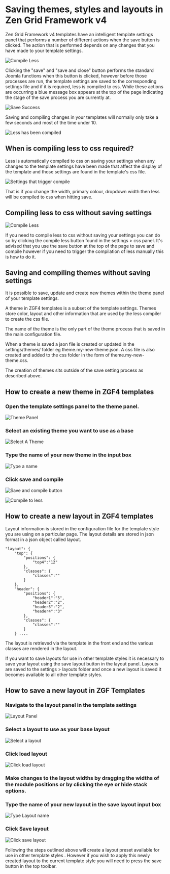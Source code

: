 Saving themes, styles and layouts in Zen Grid Framework v4
======

Zen Grid Framework v4 templates have an intelligent template settings panel that performs a number of different actions when the save button is clicked. The action that is performed depends on any changes that you have made to your template settings.

![Compile Less](/zen-grid-framework-4/images/save-theme/compiling-less.png)

Clicking the "save" and "save and close" button performs the standard Joomla functions when this button is clicked, however before those processes are run, the template settings are saved to the corresponding settings file and if it is required, less is compiled to css. While these actions are occurring a blue message box appears at the top of the page indicating the stage of the save process you are currently at.

![Save Success](/zen-grid-framework-4/images/save-theme/save-success.png)

Saving and compiling changes in your templates will normally only take a few seconds and most of the time under 10.

![Less has been compiled](/zen-grid-framework-4/images/save-theme/less-has-been-compiled.png)


When is compiling less to css required?
---
Less is automatically compiled to css on saving your settings when any changes to the template settings have been made that affect the display of the template and those settings are found in the template's css file.

![Settings that trigger compile](/zen-grid-framework-4/images/load-settings/choose-a-style.png)

That is if you change the width, primary colour, dropdown width then less will be compiled to css when hitting save.



Compiling less to css without saving settings
----

![Compile Less](/zen-grid-framework-4/images/load-settings/choose-a-style.png)

If you need to compile less to css without saving your settings you can do so by clicking the compile less button found in the settings > css panel. It's advised that you use the save button at the top of the page to save and compile however if you need to trigger the compilation of less manually this is how to do it.



Saving and compiling themes without saving settings
----

It is possible to save, update and create new themes within the theme panel of your template settings. 

A theme in ZGF4 templates is a subset of the template settings. Themes store color, layout and other information that are used by the less compiler to create the css file.

The name of the theme is the only part of the theme process that is saved in the main configuration file.

When a theme is saved a json file is created or updated in the settings/themes/ folder eg theme.my-new-theme.json. A css file is also created and added to the css folder in the form of theme.my-new-theme.css.

The creation of themes sits outside of the save setting process as described above.


How to create a new theme in ZGF4 templates
----

### Open the template settings panel to the theme panel.
![Theme Panel](/zen-grid-framework-4/images/save-theme/theme-panel.png)

### Select an existing theme you want to use as a base
![Select A Theme](/zen-grid-framework-4/images/save-theme/select-a-theme.png)

### Type the name of your new theme in the input box
![Type a name](/zen-grid-framework-4/images/save-theme/type-a-name.png)

### Click save and compile
![Save and compile button](/zen-grid-framework-4/images/save-theme/save-and-compile-button.png)


![Compile to less](/zen-grid-framework-4/images/save-theme/compile-to-less.png)


How to create a new layout in ZGF4 templates
----
Layout information is stored in the configuration file for the template style you are using on a particular page. The layout details are stored in json format in a json object called layout.

	"layout": {	
		"top": {
			"positions": {
				"top4":"12"
			},
			"classes": {
				"classes":""
			}
		},
		"header": {
			"positions": {
				"header1":"5",
				"header2":"2",
				"header3":"2",
				"header4":"3"
			},
			"classes": {
				"classes":""
			}
		} ....

The layout is retrieved via the template in the front end and the various classes are rendered in the layout.

If you want to save layouts for use in other template styles it is necessary to save your layout using the save layout button in the layout panel. Layouts are saved to the settings > layouts folder and once a new layout is saved it becomes available to all other template styles.

How to save a new layout in ZGF Templates
----

### Navigate to the layout panel in the template settings
![Layout Panel](/zen-grid-framework-4/images/save-theme/layout-panel.png)

### Select a layout to use as your base layout
![Select a layout](/zen-grid-framework-4/images/save-theme/select-a-layout.png)

### Click load layout
![Click load layout](/zen-grid-framework-4/images/save-theme/click-load-layout.png)

### Make changes to the layout widths by dragging the widths of the module positions or by clicking the eye or hide stack options.

### Type the name of your new layout in the save layout input box
![Type Layout name](/zen-grid-framework-4/images/save-theme/type-layout-name.png)

### Click Save layout
![Click save layout](/zen-grid-framework-4/images/save-theme/click-save-layout.png)

Following the steps outlined above will create a layout preset available for use in other template styles . However if you wish to apply this newly created layout to the current template style you will need to press the save button in the top toolbar.


